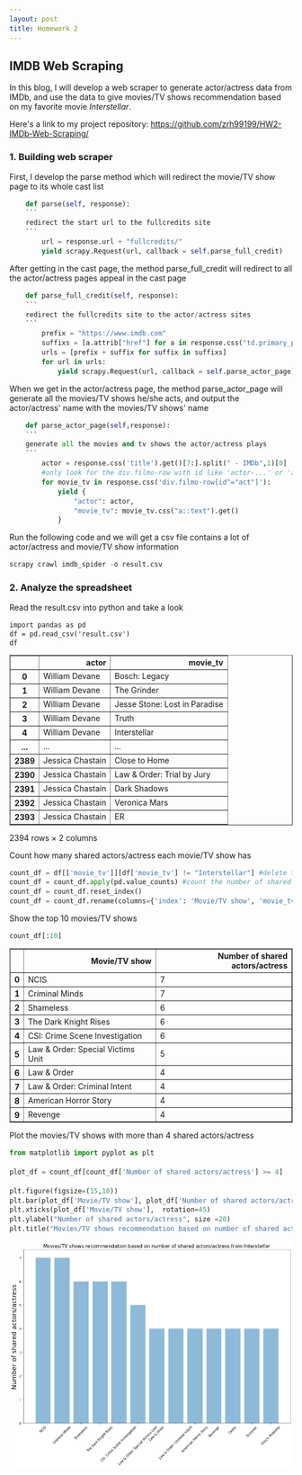 ```yaml
---
layout: post
title: Homework 2 
---
```

## IMDB Web Scraping

In this blog, I will develop a web scraper to generate actor/actress data from IMDb, and use the data to give movies/TV shows recommendation based on my favorite movie *Interstellar*.

Here's a link to my project repository: https://github.com/zrh99199/HW2-IMDb-Web-Scraping/

### 1. Building web scraper

First, I develop the parse method which will redirect the movie/TV show page to its whole cast list
```python
    def parse(self, response):
    ```
    redirect the start url to the fullcredits site
    ```
        url = response.url + "fullcredits/"
        yield scrapy.Request(url, callback = self.parse_full_credit)
```

After getting in the cast page, the method parse_full_credit will redirect to all the actor/actress pages appeal in the cast page
```python
    def parse_full_credit(self, response):
    ```
    redirect the fullcredits site to the actor/actress sites
    ```
        prefix = "https://www.imdb.com"
        suffixs = [a.attrib["href"] for a in response.css("td.primary_photo a")]
        urls = [prefix + suffix for suffix in suffixs]
        for url in urls:
            yield scrapy.Request(url, callback = self.parse_actor_page)
```

When we get in the actor/actress page, the method parse_actor_page will generate all the movies/TV shows he/she acts, and output the actor/actress' name with the movies/TV shows' name
```python
    def parse_actor_page(self,response):
    ```
    generate all the movies and tv shows the actor/actress plays
    ```
        actor = response.css('title').get()[7:].split(" - IMDb",1)[0]
        #only look for the div.filmo-row with id like 'actor-...' or 'actress-...'
        for movie_tv in response.css('div.filmo-row[id^="act"]'):
            yield {
                "actor": actor,
                "movie_tv": movie_tv.css("a::text").get()
            }
```

Run the following code and we will get a csv file contains a lot of actor/actress and movie/TV show information
```python
scrapy crawl imdb_spider -o result.csv
```

### 2. Analyze the spreadsheet

Read the result.csv into python and take a look
```pyton
import pandas as pd
df = pd.read_csv('result.csv')
df
```

<div>
<style scoped>
    .dataframe tbody tr th:only-of-type {
        vertical-align: middle;
    }

    .dataframe tbody tr th {
        vertical-align: top;
    }

    .dataframe thead th {
        text-align: right;
    }
</style>
<table border="1" class="dataframe">
  <thead>
    <tr style="text-align: right;">
      <th></th>
      <th>actor</th>
      <th>movie_tv</th>
    </tr>
  </thead>
  <tbody>
    <tr>
      <th>0</th>
      <td>William Devane</td>
      <td>Bosch: Legacy</td>
    </tr>
    <tr>
      <th>1</th>
      <td>William Devane</td>
      <td>The Grinder</td>
    </tr>
    <tr>
      <th>2</th>
      <td>William Devane</td>
      <td>Jesse Stone: Lost in Paradise</td>
    </tr>
    <tr>
      <th>3</th>
      <td>William Devane</td>
      <td>Truth</td>
    </tr>
    <tr>
      <th>4</th>
      <td>William Devane</td>
      <td>Interstellar</td>
    </tr>
    <tr>
      <th>...</th>
      <td>...</td>
      <td>...</td>
    </tr>
    <tr>
      <th>2389</th>
      <td>Jessica Chastain</td>
      <td>Close to Home</td>
    </tr>
    <tr>
      <th>2390</th>
      <td>Jessica Chastain</td>
      <td>Law &amp; Order: Trial by Jury</td>
    </tr>
    <tr>
      <th>2391</th>
      <td>Jessica Chastain</td>
      <td>Dark Shadows</td>
    </tr>
    <tr>
      <th>2392</th>
      <td>Jessica Chastain</td>
      <td>Veronica Mars</td>
    </tr>
    <tr>
      <th>2393</th>
      <td>Jessica Chastain</td>
      <td>ER</td>
    </tr>
  </tbody>
</table>
<p>2394 rows × 2 columns</p>
</div>

Count how many shared actors/actress each movie/TV show has
```python
count_df = df[['movie_tv']][df['movie_tv'] != "Interstellar"] #delete the row with movie_tv name is Interstellar
count_df = count_df.apply(pd.value_counts) #count the number of shared actors/actress
count_df = count_df.reset_index()
count_df = count_df.rename(columns={'index': 'Movie/TV show', 'movie_tv': 'Number of shared actors/actress'})
```

Show the top 10 movies/TV shows
```python
count_df[:10]
```

<div>
<style scoped>
    .dataframe tbody tr th:only-of-type {
        vertical-align: middle;
    }

    .dataframe tbody tr th {
        vertical-align: top;
    }

    .dataframe thead th {
        text-align: right;
    }
</style>
<table border="1" class="dataframe">
  <thead>
    <tr style="text-align: right;">
      <th></th>
      <th>Movie/TV show</th>
      <th>Number of shared actors/actress</th>
    </tr>
  </thead>
  <tbody>
    <tr>
      <th>0</th>
      <td>NCIS</td>
      <td>7</td>
    </tr>
    <tr>
      <th>1</th>
      <td>Criminal Minds</td>
      <td>7</td>
    </tr>
    <tr>
      <th>2</th>
      <td>Shameless</td>
      <td>6</td>
    </tr>
    <tr>
      <th>3</th>
      <td>The Dark Knight Rises</td>
      <td>6</td>
    </tr>
    <tr>
      <th>4</th>
      <td>CSI: Crime Scene Investigation</td>
      <td>6</td>
    </tr>
    <tr>
      <th>5</th>
      <td>Law &amp; Order: Special Victims Unit</td>
      <td>5</td>
    </tr>
    <tr>
      <th>6</th>
      <td>Law &amp; Order</td>
      <td>4</td>
    </tr>
    <tr>
      <th>7</th>
      <td>Law &amp; Order: Criminal Intent</td>
      <td>4</td>
    </tr>
    <tr>
      <th>8</th>
      <td>American Horror Story</td>
      <td>4</td>
    </tr>
    <tr>
      <th>9</th>
      <td>Revenge</td>
      <td>4</td>
    </tr>
  </tbody>
</table>
</div>


Plot the movies/TV shows with more than 4 shared actors/actress
```python
from matplotlib import pyplot as plt

plot_df = count_df[count_df['Number of shared actors/actress'] >= 4]

plt.figure(figsize=(15,10))
plt.bar(plot_df['Movie/TV show'], plot_df['Number of shared actors/actress'], align='center', alpha=0.5)
plt.xticks(plot_df['Movie/TV show'],  rotation=45)
plt.ylabel("Number of shared actors/actress", size =20)
plt.title("Movies/TV shows recommendation based on number of shared actors/actress from $\it{Interstellar}$", size = 15)
```

![hw2_img1.png](/images/hw2_img1.png)